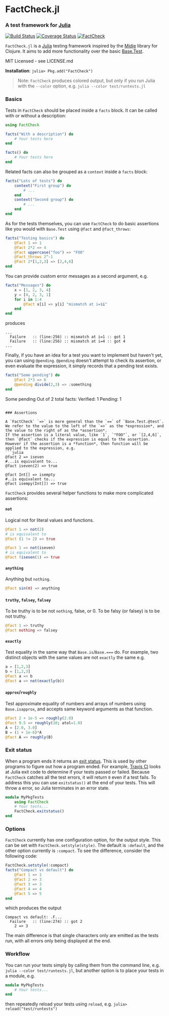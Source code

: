 # FactCheck.jl

### A test framework for [Julia](http://julialang.org)

[![Build Status](https://travis-ci.org/JuliaLang/FactCheck.jl.png)](https://travis-ci.org/JuliaLang/FactCheck.jl)
[![Coverage Status](https://img.shields.io/coveralls/JuliaLang/FactCheck.jl.svg)](https://coveralls.io/r/JuliaLang/FactCheck.jl)
[![FactCheck](http://pkg.julialang.org/badges/FactCheck_release.svg)](http://pkg.julialang.org/?pkg=FactCheck&ver=release)

`FactCheck.jl` is a [Julia](http://julialang.org) testing framework inspired by the [Midje](https://github.com/marick/Midje) library for Clojure. It aims to add more functionality over the basic [Base.Test](http://docs.julialang.org/en/latest/stdlib/test/).

MIT Licensed - see LICENSE.md

**Installation**: `julia> Pkg.add("FactCheck")`

> Note: `FactCheck` produces colored output, but only if you run Julia with the `--color` option, e.g. `julia --color test/runtests.jl`

### Basics

Tests in `FactCheck` should be placed inside a `facts` block. It can be called with or without a description:
```julia
using FactCheck

facts("With a description") do
    # Your tests here
end

facts() do
    # Your tests here
end
```

Related facts can also be grouped as a `context` inside a `facts` block:
```julia
facts("Lots of tests") do
    context("First group") do
        # ...
    end
    context("Second group") do
        # ...
    end
end
```

As for the tests themselves, you can use `FactCheck` to do basic assertions like you would with `Base.Test` using `@fact` and `@fact_throws`:
```julia
facts("Testing basics") do
    @fact 1 => 1
    @fact 2*2 => 4
    @fact uppercase("foo") => "FOO"
    @fact_throws 2^-1
    @fact 2*[1,2,3] => [2,4,6]
end
```

You can provide custom error messages as a second argument, e.g.
```julia
facts("Messages") do
    x = [1, 2, 3, 4]
    y = [4, 2, 3, 1]
    for i in 1:4
        @fact x[i] => y[i] "mismatch at i=$i"
    end
end
```
produces
```
...
  Failure   :: (line:256) :: mismatch at i=1 :: got 1
  Failure   :: (line:256) :: mismatch at i=4 :: got 4
...
```

Finally, if you have an idea for a test you want to implement but haven't yet, you can using `@pending`. `@pending` doesn't attempt to check its assertion, or even evaluate the expression, it simply records that a pending test exists.
```julia
facts("Some pending") do
    @fact 2*3 => 6
    @pending divide(2,3) => :something
end
```
Some pending
Out of 2 total facts:
  Verified: 1
  Pending:  1
```

### Assertions

A `FactCheck` `=>` is more general than the `==` of `Base.Test.@test`.
We refer to the value to the left of the `=>` as the *expression*, and the value to the right of as the *assertion*.
If the assertion is a literal value, like `1`, `"FOO"`, or `[2,4,6]`, then `@fact` checks if the expression is equal to the assertion.
However if the assertion is a *function*, then function will be applied to the expression, e.g.
```julia
@fact 2 => iseven
#...is equivalent to...
@fact iseven(2) => true

@fact Int[] => isempty
#..is equivalent to...
@fact isempy(Int[]) => true
```

`FactCheck` provides several helper functions to make more complicated assertions:

#### `not`
Logical not for literal values and functions.
```julia
@fact 1 => not(2)
# is equivalent to
@fact (1 != 2) => true

@fact 1 => not(iseven)
# is equivalent to
@fact !iseven(1) => true
```

#### `anything`
Anything but `nothing`.
```julia
@fact sin(π) => anything
```

#### `truthy`, `falsey`, `falsey`
To be truthy is to be not `nothing`, false, or 0. To be falsy (or falsey) is to be not truthy.
```julia
@fact 1 => truthy
@fact nothing => falsey
```

#### `exactly`
Test equality in the same way that `Base.is`/`Base.===` do. For example, two distinct objects with the same values are not `exactly` the same e.g.
```julia
a = [1,2,3]
b = [1,2,3]
@fact a => b
@fact a => not(exactly(b))
```

#### `approx`/`roughly`
Test approximate equality of numbers and arrays of numbers using `Base.isapprox`, and accepts same keyword arguments as that function.
```julia
@fact 2 + 1e-5 => roughly(2.0)
@fact 9.5 => roughly(10; atol=1.0)
A = [2.0, 3.0]
B = (1 + 1e-6)*A
@fact A => roughly(B)
```

### Exit status

When a program ends it returns an [exit status](http://en.wikipedia.org/wiki/Exit_status). This is used by other programs to figure out how a program ended. For example, [Travis CI](https://travis-ci.org/) looks at Julia exit code to determine if your tests passed or failed. Because `FactCheck` catches all the test errors, it will return `0` even if a test fails. To address this you can use `exitstatus()` at the end of your tests. This will throw a error, so Julia terminates in an error state.

```jl
module MyPkgTests
    using FactCheck
    # Your tests...
    FactCheck.exitstatus()
end
```

### Options

`FactCheck` currently has one configuration option, for the output style. This can be set with `FactCheck.setstyle(style)`. The default
is `:default`, and the other option currently is `:compact`. To see the difference, consider the following code:

```julia
FactCheck.setstyle(:compact)
facts("Compact vs default") do
    @fact 1 => 1
    @fact 2 => 3
    @fact 3 => 3
    @fact 4 => 4
    @fact 5 => 5
end
```
which produces the output
```
Compact vs default: .F...
  Failure   :: (line:274) :: got 2
    2 => 3
```

The main difference is that single characters only are emitted as the tests run, with all errors only being displayed at the end.

### Workflow

You can run your tests simply by calling them from the command line, e.g. `julia --color test/runtests.jl`, but another option is to place your tests in a module, e.g.

```jl
module MyPkgTests
    # Your tests...
end
```

then repeatedly reload your tests using `reload`, e.g. `julia> reload("test/runtests")`
